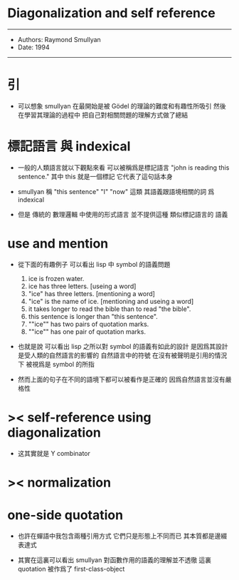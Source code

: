 # Diagonalization and self reference

------
- Authors: Raymond Smullyan
- Date: 1994
------

# 引

- 可以想象 smullyan 在最開始是被 Gödel 的理論的難度和有趣性所吸引
  然後在學習其理論的過程中
  把自己對相關問題的理解方式做了總結

# 標記語言 與 indexical

- 一般的人類語言就以下觀點來看
  可以被稱爲是標記語言
  "john is reading this sentence."
  其中 this 就是一個標記 它代表了這句話本身

- smullyan 稱
  "this sentence" "I" "now" 這類
  其語義跟語境相關的詞
  爲 indexical

- 但是 傳統的 數理邏輯 中使用的形式語言
  並不提供這種 類似標記語言的 語義

# use and mention

- 從下面的有趣例子
  可以看出 lisp 中 symbol 的語義問題
  1. ice is frozen water.
  2. ice has three letters.
     [useing a word]
  3. "ice" has three letters.
     [mentioning a word]
  4. "ice" is the name of ice.
     [mentioning and useing a word]
  5. it takes longer to read the bible than to read "the bible".
  6. this sentence is longer than "this sentence".
  7. ""ice"" has two pairs of quotation marks.
  8. ""ice"" has one pair of quotation marks.

- 也就是說
  可以看出
  lisp 之所以對 symbol 的語義有如此的設計
  是因爲其設計是受人類的自然語言的影響的
  自然語言中的符號
  在沒有被聲明是引用的情況下
  被視爲是 symbol 的所指

- 然而上面的句子在不同的語境下都可以被看作是正確的
  因爲自然語言並沒有嚴格性

# >< self-reference using diagonalization

- 这其實就是 Y combinator

# >< normalization

# one-side quotation

- 也許在蟬語中我包含兩種引用方式
  它們只是形態上不同而已
  其本質都是邊綴表達式

- 其實在這裏可以看出
  smullyan 對函數作用的語義的理解並不透徹
  這裏 quotation 被作爲了 first-class-object
